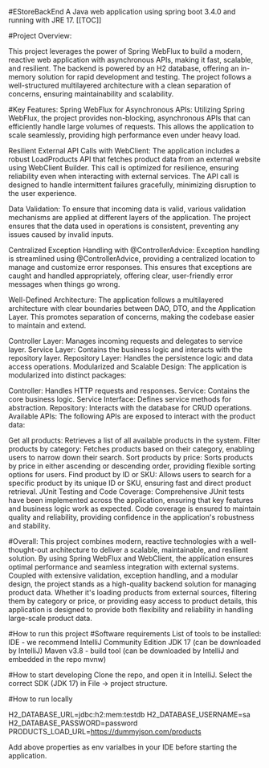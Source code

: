 #EStoreBackEnd
A Java web application using spring boot 3.4.0 and running with JRE 17.
[[TOC]]

#Project Overview:

This project leverages the power of Spring WebFlux to build a modern, reactive web application with asynchronous APIs, making it fast, scalable, and resilient. The backend is powered by an H2 database, offering an in-memory solution for rapid development and testing. The project follows a well-structured multilayered architecture with a clean separation of concerns, ensuring maintainability and scalability.

#Key Features:
Spring WebFlux for Asynchronous APIs: Utilizing Spring WebFlux, the project provides non-blocking, asynchronous APIs that can efficiently handle large volumes of requests. This allows the application to scale seamlessly, providing high performance even under heavy load.

Resilient External API Calls with WebClient: The application includes a robust LoadProducts API that fetches product data from an external website using WebClient Builder. This call is optimized for resilience, ensuring reliability even when interacting with external services. The API call is designed to handle intermittent failures gracefully, minimizing disruption to the user experience.

Data Validation: To ensure that incoming data is valid, various validation mechanisms are applied at different layers of the application. The project ensures that the data used in operations is consistent, preventing any issues caused by invalid inputs.

Centralized Exception Handling with @ControllerAdvice: Exception handling is streamlined using @ControllerAdvice, providing a centralized location to manage and customize error responses. This ensures that exceptions are caught and handled appropriately, offering clear, user-friendly error messages when things go wrong.

Well-Defined Architecture: The application follows a multilayered architecture with clear boundaries between DAO, DTO, and the Application Layer. This promotes separation of concerns, making the codebase easier to maintain and extend.

Controller Layer: Manages incoming requests and delegates to service layer.
Service Layer: Contains the business logic and interacts with the repository layer.
Repository Layer: Handles the persistence logic and data access operations.
Modularized and Scalable Design: The application is modularized into distinct packages:

Controller: Handles HTTP requests and responses.
Service: Contains the core business logic.
Service Interface: Defines service methods for abstraction.
Repository: Interacts with the database for CRUD operations.
Available APIs: The following APIs are exposed to interact with the product data:

Get all products: Retrieves a list of all available products in the system.
Filter products by category: Fetches products based on their category, enabling users to narrow down their search.
Sort products by price: Sorts products by price in either ascending or descending order, providing flexible sorting options for users.
Find product by ID or SKU: Allows users to search for a specific product by its unique ID or SKU, ensuring fast and direct product retrieval.
JUnit Testing and Code Coverage: Comprehensive JUnit tests have been implemented across the application, ensuring that key features and business logic work as expected. Code coverage is ensured to maintain quality and reliability, providing confidence in the application's robustness and stability.

#Overall:
This project combines modern, reactive technologies with a well-thought-out architecture to deliver a scalable, maintainable, and resilient solution. By using Spring WebFlux and WebClient, the application ensures optimal performance and seamless integration with external systems. Coupled with extensive validation, exception handling, and a modular design, the project stands as a high-quality backend solution for managing product data. Whether it's loading products from external sources, filtering them by category or price, or providing easy access to product details, this application is designed to provide both flexibility and reliability in handling large-scale product data.

#How to run this project
#Software requirements
List of tools to be installed:
IDE - we recommend IntelliJ Community Edition
JDK 17 (can be downloaded by IntelliJ)
Maven v3.8 - build tool (can be downloaded by IntelliJ and embedded in the repo mvnw)

#How to start developing
Clone the repo, and open it in IntelliJ. Select the correct SDK (JDK 17) in File → project structure.

#How to run locally

H2_DATABASE_URL=jdbc:h2:mem:testdb
H2_DATABASE_USERNAME=sa
H2_DATABASE_PASSWORD=password
PRODUCTS_LOAD_URL=https://dummyjson.com/products

Add above properties as env varialbes in your IDE before starting the application.